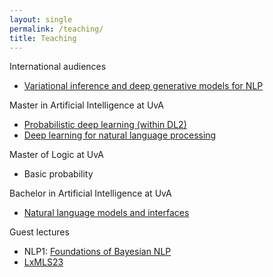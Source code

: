 ```yaml
---
layout: single
permalink: /teaching/
title: Teaching
---
```


International audiences

* [Variational inference and deep generative models for NLP](https://vitutorial.github.io)

Master in Artificial Intelligence at UvA

* [Probabilistic deep learning (within DL2)](/teaching/probdl)
* [Deep learning for natural language processing](/teaching/dl4nlp)

Master of Logic at UvA

* Basic probability 

Bachelor in Artificial Intelligence at UvA

* [Natural language models and interfaces](https://cl-illc.github.io/nlmi/)

Guest lectures

* NLP1: [Foundations of Bayesian NLP](/slides/bayesnlp1.pdf)
* [LxMLS23](/slides/lxmls2023.pdf)
